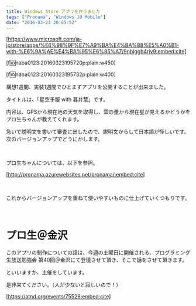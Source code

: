 ```yaml
---
title: Windows Store アプリを作りました
tags: ["Pronama", "Windows 10 Mobile"]
date: "2016-03-23 20:05:52"
---
```


[https://www.microsoft.com/ja-jp/store/apps/%E6%98%9F%E7%A9%BA%E4%BA%88%E5%A0%B1-with-%E6%9A%AE%E4%BA%95%E6%85%A7/9nblggh4rjv9:embed:cite]

[f:id:naba0123:20160323195720p:plain:w450]

[f:id:naba0123:20160323195732p:plain:w400]

構想1週間、実装1週間でひとまずアプリを公開することが出来ました。

タイトルは、「星空予報 with 暮井慧」です。

内容は、GPSから現在地の天気を取得し、雲の量から現在星が見えるかどうかをプロ生ちゃんが教えてくれます。

急いで説明文を書いて審査に出したので、説明文からして日本語が怪しいです。次のバージョンアップでどうにかします。

<br>

プロ生ちゃんについては、以下を参照。

[http://pronama.azurewebsites.net/pronama/:embed:cite]

<br>

これからバージョンアップを重ねて使いやすいものに仕上げていくつもりです。

<!-- more -->

<br>

# プロ生＠金沢

このアプリの制作についての話は、今週の土曜日に開催される、プログラミング生放送勉強会 第40回＠金沢にて登壇させて頂き、そこで話をさせて頂きます。

といいますか、主催をしています。

是非来てください。（人が少ないと寂しいので！）

[https://atnd.org/events/75528:embed:cite]

<br>
